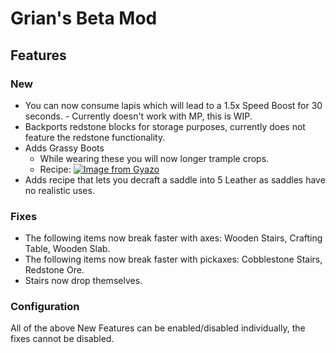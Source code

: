 # Grian's Beta Mod

## Features

### New
- You can now consume lapis which will lead to a 1.5x Speed Boost for 30 seconds. - Currently doesn't work with MP, this is WIP.
- Backports redstone blocks for storage purposes, currently does not feature the redstone functionality.
- Adds Grassy Boots
    - While wearing these you will now longer trample crops.
    - Recipe: [![Image from Gyazo](https://i.gyazo.com/07979b73a12646950b87fc707cda5541.png)](https://gyazo.com/07979b73a12646950b87fc707cda5541)
- Adds recipe that lets you decraft a saddle into 5 Leather as saddles have no realistic uses.

### Fixes
- The following items now break faster with axes: Wooden Stairs, Crafting Table, Wooden Slab.
- The following items now break faster with pickaxes: Cobblestone Stairs, Redstone Ore.
- Stairs now drop themselves.

### Configuration

All of the above New Features can be enabled/disabled individually, the fixes cannot be disabled.
